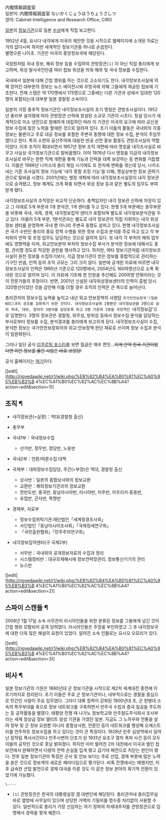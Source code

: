 内閣情報調査室  
일본어: 内閣情報調査室 ないかくじょうほうちょうさしつ  
영어: Cabinet Intelligence and Research Office, CIRO

[일본](%EC%9D%BC%EB%B3%B8.md)의
[정보기관](%EC%A0%95%EB%B3%B4%EA%B8%B0%EA%B4%80.md)으로 일본
[수상](%EC%88%98%EC%83%81.md)에게 직접 보고한다.

1952년 4월, 요시다 내각에게 미국이 제안한 것을 시작으로 웹페이지에 소개된 자료는 거의 없다시피 하지만 세계적인 정보기관중 하나로
손꼽힌다.  
별명으론 나이초. 기관은 미국의 중앙정보국에 해당된다.

국정원처럼 국내 정보, 해외 정보 등을 수집하여 관방장관`[1]` 이 아닌 직접 총리에게 보고하며, 위성 발사국인만큼 여러 첩보 위성을 띄워
해외 및 국내 정보를 수집한다.

국내에서 일본에 대해 간첩 행위를 하는 것으로 고소되기도 한다. 내각정보조사실에 의해 얻어진 대부분의 정보는 뉴스 에이전시와 우방국에 의해
그들에게 제공된 첩보에 기초한다. 전체 스탭은 약 170명에서 175명으로 그중에는 다른 기관과 성에서 임대한 120명이 포함되는데 대부분
일본 경찰청 소속이다.

일본의 가장 중추적 정보기관인 내각정보조사실의 초기 명칭은 관방조사실이다. 1952년 총리부 설치령에 따라 관방장관 산하에 창설된 소규모
기관이 시초다. 창설 당시가 세계적으로 미소 냉전으로 첨예하게 대립하던 따라 이 기관은 미국의 요구에 따라 공산권 정보 수집에 많은 노력을
할애한 것으로 알려져 있다. 초기 이들의 활동은 국내외의 각종 정보는 물론이고 주로 대공 정보를 포함한 주변국 동향에 대한 정보 수집,
분석이 주임무였다고 한다. 특히 소련의 공산주의에 대응한 반공 선전 홍보 활동도 관방조사실의 역할이었다. 이후 조직이 확대되면서 1957년
정부 조직 개편에 따라 명칭을 내각조사실로 바꾸고 사실상 국가정보기관으로 탈바꿈했다. 이어 1976년 다시 명칭을 지금의 내각정보조사실로
바꾸는 한편 직제 개편을 통해 기능과 인력을 대폭 보강하는 등 변화를 거듭했다. 이들은 1986년 나카소네 총리 재임 시기에도 또 한차례
변화를 겪는데 당시, 나카소네는 기존 조사실의 정보 기능에 '내각 종합 조정 기능'을 더해, 명실상부한 정보 권력기관으로 탈바꿈 시켰다.
2001년에는 행정 개혁에 따라 내각정보조사실장이 내각 정보관으로 승격됐고, 정보 체계도 크게 확충 되면서 위성 정보 등과 같은 별도의
임무도 부여받게 됐다.

﻿내각정보조사실의 조직망은 비교적 단순하다. 총책임자인 내각 정보관 산하에 차장이 있고 그 아래로 5개 부문과 1개 분석관, 1개 센터를
두고 있다. 현행 5개 부문에는 총무부문을 비롯해 국내, 국제, 경제, 내각정보집약 센터가 포함되며 별도로 내각정보분석관을 두고 있다.
아울러 5개 부문, 1분석관과는 별도로 내각 정보관이 직접 지휘하는 내각 위성정보 센터를 운영하며 국내 뿐 아니라 주변국 동향도 살피고
있다. 현행 내각정보조사실은 국가 수반인 총리의 중요 정책 수행을 위한 정보 수집과 분석을 주로 하고 있고 각 부처와의 연락 및 조정 업무도
담당하는 것으로 알려져 있다. 또 내각 각 부처의 해외 업무에도 영향력을 미쳐, 외교안보분야 부처의 정보수집 부서가 분석한 정보에 대해서도
종합, 관리할 정도로 막강한 권한을 행사하고 있다. 하지만, 여타 정보기관처럼 내각정보조사실이 원천 정보를 수집하기보다, 각급 정보기관이
얻은 정보를 종합적으로 관리하는 기구인 만큼, 인력 등의 조직 규모는 그리 크지 않다. 일반에 공개된 자료에 따르면 내각정보조사실의 인력은
1995년 기준으로 120명에서, 2004년도 160여명선으로 소폭 확대된 것으로 알려져 있다. 이 자료에 기초해 현 인원을 추산해도
200여명 안팎이라는 것이 전문가들의 추정이다. 반면, 2001년 신설된 내각위성정보센터의 인력이 출범 당시 320명선이었던 것을 감안해
이를 더할 경우 조직의 인력은 큰 폭으로 늘어난다.

총리관저의 정보수집 능력을 높이고 내년 외교·안보정책의 사령탑 `국가안전보장국'(일본 NSC)과의 공조를 강화하기 위한 것이다.
내각정보조사실에 1명뿐인 내각정보관을 3명으로 늘려 국내, 대외, 방위의 3분야를 담당토록 하고 3명 가운데 1명을 국장격인
`내각정보감'으로 임명한다. 3명의 정보관은 경찰청, 외무성, 방위성 등에서 정보수집·분석을 담당하는 부서로부터 정보를 수집, 분석결과를
총리에게 보고하게 된다. 내각정보조사실이 수집, 분석한 정보는 국가안전보장회의의 외교·안보정책 판단 재료로 쓰이며 정보 수집과 분석이
일원화된다.

그러나 일단 공식 [리쿠르팅 포스터](http://www.cas.go.jp/jp/saiyou/panfbasui2010.pdf)를 보면 월급은
매우 짠듯...<del>이게 만약 한국 기관이었다면 이런 정보를 올린 사람은 바로 코렁탕!</del>

공식 홈페이지는 [여기](http://www.cas.go.jp/jp/gaiyou/jimu/jyouhoutyousa.html)이다.

[[edit](http://rigvedawiki.net/r1/wiki.php/%EB%82%B4%EA%B0%81%EC%A0%95%EB%B3%B
4%EC%A1%B0%EC%82%AC%EC%8B%A4?action=edit&section=1)]

## 조직 ¶

  * 내각정보관(=실장)：역대(경찰청 출신) 
  * 총무부 
  * 국내1부：국내정보수집   

    * 선거반, 정무반, 정당반, 노동반 
  * 국내2부：언론/여론수집·대책 
  * 국제부：대외정보수집담당, 주간(=부장)은 역대, 경찰청 출신   

    * 상사반：일본의 종합상사와의 정보교환 
    * 교환반：해외정보기관과의 정보교환 
    * 한반도반, 중국반, 동남아시아반, 러시아반, 미주반, 아프리카·중동반, 
    * 유럽반, 군사반, 특명반 
  * 경제부, 자료부   

    * 정보수집위탁기관:재단법인「세계정경조사회」 
    * 사단법인「동남아시아조사회」「국제정세연구회」
    * 「국민출판협회」「민주주의연구회」 
  * 내각정보집약센터(구 국제2부)   

    * 서무반：국내외의 공개정보자료의 수집과 정리 
    * 시스템정비반：대규모재해시에 정보연락망관리, 정보통신기기의 관리
    * 뉴스반  

[[edit](http://rigvedawiki.net/r1/wiki.php/%EB%82%B4%EA%B0%81%EC%A0%95%EB%B3%B
4%EC%A1%B0%EC%82%AC%EC%8B%A4?action=edit&section=2)]

## 스파이 스캔들 ¶

2008년 1월 17일 소속 사무관이 러시아인들을 위한 분류된 정보를 그들에게 넘긴 것이 간첩 행위 모함되어 공격 당하였다. 러시아인들은
주장을 부인하였고 그 후 내각정보국에 대한 더욱 많은 해설의 요청이 있었다. 알려진 소속 인물로는 요시오 오모리가 있다.

  

[[edit](http://rigvedawiki.net/r1/wiki.php/%EB%82%B4%EA%B0%81%EC%A0%95%EB%B3%B
4%EC%A1%B0%EC%82%AC%EC%8B%A4?action=edit&section=3)]

## 비사 ¶

﻿일본 정보기관의 기원은 1880년대 군 정보기관을 시작으로 제2차 세계대전 종전에 이르기까지로 정리된다. 초기 이들은 주로 군
정보기관이나, 내부적으로는 경찰을 중심으로 민간인 사찰이 주요 임무였다. 그러다 대륙 침략이 강화된 1900년대 초, 군 헌병대 소속의
특무부대를 축으로 정보 네트워크를 구축하면서 만주국 수립과 중국 침공을 주도하는 등 공작활동을 벌였다. 태평양 전쟁 때 나가노 정보학교와
만주철도주식회사 조사부라는 세계 정상급 정보 엘리트 양성 기관을 가졌던 일본. 지금도 그 노하우와 전통을 살려 정부 및 군 정보 요원뿐
아니라 종합상사원, 언론인 등이 네트워크를 형성해 오케스트라를 연주하듯 정보수집을 하고 있다는 것이 큰 특징이다. 1928년 만주 심양역에서
일어난 장작림 폭사사건이나 만주사변의 단초가 된 1931년 유조구 열차 폭파 사건 등이 모두 이들의 공작인 것으로 훗날 밝혀졌다. 하지만
이어 벌어진 2차 대전에서 미국과 벌인 첩보전에서 완패하면서 다량의 전력 손실을 입게 됐고 급기야 패전으로 치닫는 원인이 됐다. 전후 일본
정보기관의 특징은 군사 및 안보 보다는 주로 산업, 경제 부문에 많은 노력을 쏟은 것으로 정보계의 새로운 패러다임으로 평가된다. 비록
전쟁에서는 패했지만, 이후 급속한 산업 발전으로 경제 대국을 이룬 것도 이 같은 정보 분야의 획기적 전환이 있었기에 가능했다.

`\----`

  * `[1]` 관방장관은 한국의 대통령실장 겸 대변인에 해당된다. 총리관저내 총리집무실 바로 옆방에 사무실이 있으며 상당한 거액의 기밀비를 영수증 처리없이 사용할 수 있다. 일반적으로 총리가 가장 신임하는 자기 정파의 차세대주자를 관방장관으로 임명해서 경력을 쌓게 해준다.

